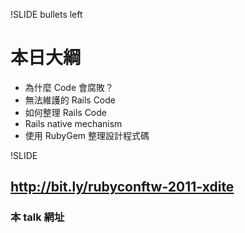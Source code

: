 !SLIDE bullets left

# 本日大綱

* 為什麼 Code 會腐敗？
* 無法維護的 Rails Code
* 如何整理 Rails Code
* Rails native mechanism
* 使用 RubyGem 整理設計程式碼

!SLIDE

## http://bit.ly/rubyconftw-2011-xdite
### 本 talk 網址
